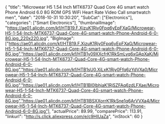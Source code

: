 {
	"title": "Microwear H5 1.54 Inch MTK6737 Quad Core 4G smart watch Phone Android 6.0 8G ROM GPS WiFi Heart Rate Video Call smartwatch men",
	"date": "2018-10-31 10:30:20",
	"SubCat": ["Electronics"],
	"categories": ["Smart Electronics"],
	"thumbnailImage": "https://ae01.alicdn.com/kf/HTB19.F.XjzuK1Rjy0Fpq6yEpFXaG/Microwear-H5-1-54-Inch-MTK6737-Quad-Core-4G-smart-watch-Phone-Android-6-0-8G.jpg_220x220.jpg",
	"BigImage": ["https://ae01.alicdn.com/kf/HTB19.F.XjzuK1Rjy0Fpq6yEpFXaG/Microwear-H5-1-54-Inch-MTK6737-Quad-Core-4G-smart-watch-Phone-Android-6-0-8G.jpg","https://ae01.alicdn.com/kf/HTB1y09XXcfrK1RkSmLyq6xGApXaK/Microwear-H5-1-54-Inch-MTK6737-Quad-Core-4G-smart-watch-Phone-Android-6-0-8G.jpg","https://ae01.alicdn.com/kf/HTB1sU0.XiLxK1Rjy0Ffq6zYdVXa0/Microwear-H5-1-54-Inch-MTK6737-Quad-Core-4G-smart-watch-Phone-Android-6-0-8G.jpg","https://ae01.alicdn.com/kf/HTB1Bl0IbhjaK1RjSZFAq6zdLFXae/Microwear-H5-1-54-Inch-MTK6737-Quad-Core-4G-smart-watch-Phone-Android-6-0-8G.jpg","https://ae01.alicdn.com/kf/HTB1IBSXXorrK1RkSne1q6ArVVXa4/Microwear-H5-1-54-Inch-MTK6737-Quad-Core-4G-smart-watch-Phone-Android-6-0-8G.jpg"],
	"actualPrice": 89.99,
	"comparePrice": 113.91,
	"linkurl": "http://s.click.aliexpress.com/e/c9HIUaZa",
	"inStock": 60
}
